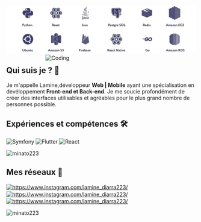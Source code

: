 ![Lamine Diarra](https://github.com/minato223/minato223/blob/main/banner.png)
<img align="right" alt="Coding" width="400" src="https://cdn.dribbble.com/users/1059583/screenshots/4171367/coding-freak.gif">

## Qui suis je ? 🤔
<p align="left">
  Je m'appelle Lamine,développeur <strong>Web | Mobile</strong> ayant une spécialisation en devéloppement <strong>Front-end et Back-end</strong>. Je me soucie profondément de créer des interfaces utilisables et agréables pour le plus grand nombre de personnes possible.
</p>

## Expériences et compétences 🛠️

![Symfony](https://img.shields.io/badge/symfony-%23000000.svg?style=for-the-badge&logo=symfony&logoColor=white)
![Flutter](https://img.shields.io/badge/Flutter-%2302569B.svg?style=for-the-badge&logo=Flutter&logoColor=white)
![React](https://img.shields.io/badge/react-%2320232a.svg?style=for-the-badge&logo=react&logoColor=%2361DAFB)

<p><img src="https://github-readme-stats.vercel.app/api?username=minato223&show_icons=true&locale=en" alt="minato223" /></p>

## Mes réseaux 🥷
<p align="left">
<a href="https://www.instagram.com/laminecoder" target="blank"><img align="center" src="https://raw.githubusercontent.com/rahuldkjain/github-profile-readme-generator/master/src/images/icons/Social/instagram.svg" alt="https://www.instagram.com/lamine_diarra223/" height="30" width="40" /></a>
<a href="https://www.linkedin.com/in/lamine-diarra-a46504196/" target="blank"><img align="center" src="https://blog.carltonstaffing.com/wp-content/uploads/2020/09/linkedin-icon-logo-png-transparent-1536x1536.png" alt="https://www.instagram.com/lamine_diarra223/" height="30" width="30" /></a>
<a href="https://lamine-diarra.vercel.app/" target="blank"><img align="center" src="https://i.pinimg.com/originals/95/b7/e0/95b7e02d9378c4e2fffaf2c8bfe1ec5a.png" alt="https://www.instagram.com/lamine_diarra223/" height="30" width="30" /></a>
</p>

<p align="left"> <img src="https://komarev.com/ghpvc/?username=minato223&label=Profile%20views&color=0e75b6&style=flat" alt="minato223" /> </p>
